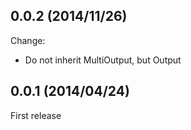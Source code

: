 ## 0.0.2 (2014/11/26)

Change:

* Do not inherit MultiOutput, but Output

## 0.0.1  (2014/04/24)

First release

